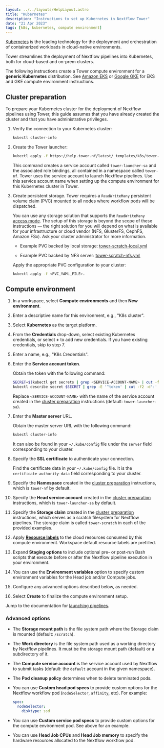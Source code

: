 ```yaml
---
layout: ../../layouts/HelpLayout.astro
title: "Kubernetes"
description: "Instructions to set up Kubernetes in Nextflow Tower"
date: "21 Apr 2023"
tags: [k8s, kubernetes, compute environment]
---
```


[Kubernetes](https://kubernetes.io/) is the leading technology for the deployment and orchestration of containerized workloads in cloud-native environments.

Tower streamlines the deployment of Nextflow pipelines into Kubernetes, both for cloud-based and on-prem clusters.

The following instructions create a Tower compute environment for a **generic Kubernetes** distribution. See [Amazon EKS](./eks.md) or [Google GKE](./gke.md) for EKS and GKE compute environment instructions.

## Cluster preparation

To prepare your Kubernetes cluster for the deployment of Nextflow pipelines using Tower, this guide assumes that you have already created the cluster and that you have administrative privileges.

1. Verify the connection to your Kubernetes cluster:

   ```bash
   kubectl cluster-info
   ```

2. Create the Tower launcher:

   ```bash
   kubectl apply -f https://help.tower.nf/latest/_templates/k8s/tower-launcher.yml
   ```

   This command creates a service account called `tower-launcher-sa` and the associated role bindings, all contained in a namespace called `tower-nf`. Tower uses the service account to launch Nextflow pipelines. Use this service account name when setting up the compute environment for this Kubernetes cluster in Tower.

3. Create persistent storage. Tower requires a `ReadWriteMany` persistent volume claim (PVC) mounted to all nodes where workflow pods will be dispatched.

   You can use any storage solution that supports the `ReadWriteMany` [access mode](https://kubernetes.io/docs/concepts/storage/persistent-volumes/#access-modes). The setup of this storage is beyond the scope of these instructions — the right solution for you will depend on what is available for your infrastructure or cloud vendor (NFS, GlusterFS, CephFS, Amazon FSx). Ask your cluster administrator for more information.

   - Example PVC backed by local storage: [tower-scratch-local.yml](../_templates/k8s/tower-scratch-local.yml)

   - Example PVC backed by NFS server: [tower-scratch-nfs.yml](../_templates/k8s/tower-scratch-nfs.yml)

   Apply the appropriate PVC configuration to your cluster:
   
   ```bash
   kubectl apply -f <PVC_YAML_FILE>.
   ``` 

## Compute environment

1. In a workspace, select **Compute environments** and then **New environment**.

2. Enter a descriptive name for this environment, e.g., "K8s cluster".

3. Select **Kubernetes** as the target platform.

4. From the **Credentials** drop-down, select existing Kubernetes credentials, or select **+** to add new credentials. If you have existing credentials, skip to step 7.

5. Enter a name, e.g., "K8s Credentials".

6. Enter the **Service account token**.

   Obtain the token with the following command:

   ```bash
   SECRET=$(kubectl get secrets | grep <SERVICE-ACCOUNT-NAME> | cut -f1 -d ' ')
   kubectl describe secret $SECRET | grep -E '^token' | cut -f2 -d':' | tr -d '\t'
   ```

   Replace `<SERVICE-ACCOUNT-NAME>` with the name of the service account created in the [cluster preparation](#cluster-preparation) instructions (default: `tower-launcher-sa`).

7. Enter the **Master server** URL.

   Obtain the master server URL with the following command:

   ```bash
   kubectl cluster-info
   ```

   It can also be found in your `~/.kube/config` file under the `server` field corresponding to your cluster.

8. Specify the **SSL certificate** to authenticate your connection.

   Find the certificate data in your `~/.kube/config` file. It is the `certificate-authority-data` field corresponding to your cluster.

9. Specify the **Namespace** created in the [cluster preparation](#cluster-preparation) instructions, which is `tower-nf` by default.

10. Specify the **Head service account** created in the [cluster preparation](#cluster-preparation) instructions, which is `tower-launcher-sa` by default.

11. Specify the **Storage claim** created in the [cluster preparation](#cluster-preparation) instructions, which serves as a scratch filesystem for Nextflow pipelines. The storage claim is called `tower-scratch` in each of the provided examples.

12. Apply [**Resource labels**](../resource-labels/overview.md) to the cloud resources consumed by this compute environment. Workspace default resource labels are prefilled. 

13. Expand **Staging options** to include optional pre- or post-run Bash scripts that execute before or after the Nextflow pipeline execution in your environment. 

14. You can use the **Environment variables** option to specify custom environment variables for the Head job and/or Compute jobs.

15. Configure any advanced options described below, as needed.

16. Select **Create** to finalize the compute environment setup.

Jump to the documentation for [launching pipelines](../launch/launchpad.md).

### Advanced options

- The **Storage mount path** is the file system path where the Storage claim is mounted (default: `/scratch`).

- The **Work directory** is the file system path used as a working directory by Nextflow pipelines. It must be the storage mount path (default) or a subdirectory of it.

- The **Compute service account** is the service account used by Nextflow to submit tasks (default: the `default` account in the given namespace).

- The **Pod cleanup policy** determines when to delete terminated pods.

- You can use **Custom head pod specs** to provide custom options for the Nextflow workflow pod (`nodeSelector`, `affinity`, etc). For example:

  ```yaml
  spec:
    nodeSelector:
      disktype: ssd
  ```

- You can use **Custom service pod specs** to provide custom options for the compute environment pod. See above for an example.

- You can use **Head Job CPUs** and **Head Job memory** to specify the hardware resources allocated to the Nextflow workflow pod.

<!-- sync with DevOps about recent Ingress changes and implication for cluster prep and what we expect-->
